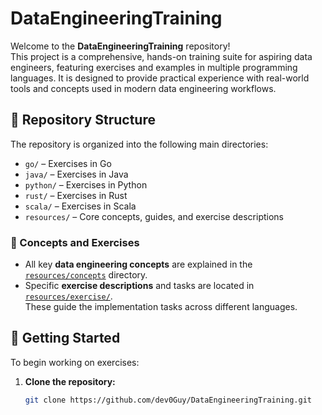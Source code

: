 # DataEngineeringTraining

Welcome to the **DataEngineeringTraining** repository!  
This project is a comprehensive, hands-on training suite for aspiring data engineers, featuring exercises and examples in multiple programming languages. It is designed to provide practical experience with real-world tools and concepts used in modern data engineering workflows.

## 📁 Repository Structure

The repository is organized into the following main directories:

- `go/` – Exercises in Go
- `java/` – Exercises in Java
- `python/` – Exercises in Python
- `rust/` – Exercises in Rust
- `scala/` – Exercises in Scala
- `resources/` – Core concepts, guides, and exercise descriptions

### 🧠 Concepts and Exercises

- All key **data engineering concepts** are explained in the [`resources/concepts`](resources/concepts) directory.
- Specific **exercise descriptions** and tasks are located in [`resources/exercise/`](resources/exercise/).  
  These guide the implementation tasks across different languages.

## 🚀 Getting Started

To begin working on exercises:

1. **Clone the repository:**
   ```bash
   git clone https://github.com/dev0Guy/DataEngineeringTraining.git